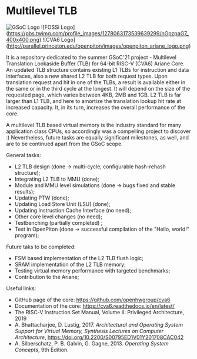 # Multilevel TLB
![GSoC Logo](https://developers.google.com/open-source/gsoc/resources/downloads/GSoC-logo-horizontal.svg)
![FOSSi Logo] (https://pbs.twimg.com/profile_images/1278063173539639299/nGpzpaG7_400x400.png)
![CVA6 Logo] (http://parallel.princeton.edu/openpiton/images/openpiton_ariane_logo.png)

It is a repository dedicated to the summer GSoC'21 project - Multilevel Translation Lookaside Buffer (TLB) for 64-bit RISC-V (CVA6) Ariane Core. An updated TLB structure contains existing L1 TLBs for instruction and data interfaces, also a new shared L2 TLB for both request types. Upon translation request and hit in one of the TLBs, a result is available either in the same or in the third cycle at the longest. It will depend on the size of the requested page, which varies between 4KB, 2MB and 1GB. L2 TLB is far larger than L1 TLB, and here to amortize the translation lookup hit rate at increased capacity. It, in its turn, increases the overall performance of the core. 

A multilevel TLB based virtual memory is the industry standard for many application class CPUs, so accordingly was a compelling project to discover :) Nevertheless, future tasks are equally significant milestones, as well, and are to be continued apart from the GSoC scope.  <br />

General tasks:
*   L2 TLB design (done -> multi-cycle, configurable hash-rehash structure);
*   Integrating L2 TLB to MMU (done);
*   Module and MMU level simulations (done -> bugs fixed and stable results);
*   Updating PTW (done);
*   Updating Load Store Unit (LSU) (done);
*   Updating Instruction Cache Interface (no need);
*   Other core level changes (no need); 
*   Testbenching (partially completed) ;
*   Test in OpenPiton (done -> successful compilation of the "Hello, world!" program);

Future taks to be completed:
*   FSM based implementation of the L2 TLB flush logic;
*   SRAM implementation of the L2 TLB memory;
*   Testing virtual memory performance with targeted benchmarks;
*   Contribution to the Ariane;

Useful links:
*   GitHub page of the core: https://github.com/openhwgroup/cva6
*   Documentation of the core: https://cva6.readthedocs.io/en/latest/
*   The RISC-V Instruction Set Manual, Volume II: Privileged Architecture, 2019
*   A. Bhattacharjee, D. Lustig, 2017. _Architectural and Operating System Support for Virtual Memory, Synthesis Lectures on Computer Architecture_, https://doi.org/10.2200/S00795ED1V01Y201708CAC042
*   A. Silberschatz, P. B. Galvin, G. Gagne, 2013. _Operating System Concepts_, 9th Edition.

